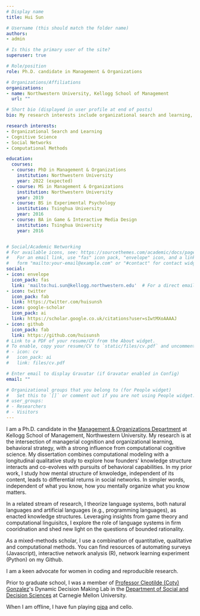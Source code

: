 ```yaml
---
# Display name
title: Hui Sun

# Username (this should match the folder name)
authors:
- admin

# Is this the primary user of the site?
superuser: true

# Role/position
role: Ph.D. candidate in Management & Organizations

# Organizations/Affiliations
organizations:
- name: Northwestern University, Kellogg School of Management
  url: ""

# Short bio (displayed in user profile at end of posts)
bio: My research interests include organizational search and learning, cognitive science, and social networks. I use a mix of qualitative data, computational modeling, and experiments.

research interests:
- Organizational Search and Learning
- Cognitive Science
- Social Networks
- Computational Methods

education:
  courses:
  - course: PhD in Management & Organizations
    institution: Northwestern University
    year: 2022 (expected)
  - course: MS in Management & Organizations
    institution: Northwestern University
    year: 2019
  - course: BS in Experimental Psychology
    institution: Tsinghua University
    year: 2016
  - course: BA in Game & Interactive Media Design
    institution: Tsinghua University
    year: 2016


# Social/Academic Networking
# For available icons, see: https://sourcethemes.com/academic/docs/page-builder/#icons
#   For an email link, use "fas" icon pack, "envelope" icon, and a link in the
#   form "mailto:your-email@example.com" or "#contact" for contact widget.
social:
- icon: envelope
  icon_pack: fas
  link: 'mailto:hui.sun@kellogg.northwestern.edu'  # For a direct email link, use "mailto:test@example.org".
- icon: twitter
  icon_pack: fab
  link: https://twitter.com/huisunsh
- icon: google-scholar
  icon_pack: ai
  link: https://scholar.google.co.uk/citations?user=sIwtMXoAAAAJ
- icon: github
  icon_pack: fab
  link: https://github.com/huisunsh
# Link to a PDF of your resume/CV from the About widget.
# To enable, copy your resume/CV to `static/files/cv.pdf` and uncomment the lines below.
# - icon: cv
#   icon_pack: ai
#   link: files/cv.pdf

# Enter email to display Gravatar (if Gravatar enabled in Config)
email: ""

# Organizational groups that you belong to (for People widget)
#   Set this to `[]` or comment out if you are not using People widget.
# user_groups:
# - Researchers
# - Visitors
---
```


I am a Ph.D. candidate in the [Management & Organizations Department](https://www.kellogg.northwestern.edu/faculty/academics/management-and-organizations.aspx) at Kellogg School of Management, Northwestern University. My research is at the intersection of managerial cognition and organizational learning, behavioral strategy, with a strong influence from computational cognitive science. My dissertation combines computational modeling with a longitudinal qualitative study to explore how founders' knowledge structure interacts and co-evolves with pursuits of behavioral capabilities. In my prior work, I study how mental structure of knwoledge, independent of its content, leads to differential returns in social networks. In simpler words, independent of what you know, how you mentally organize what you know matters.

In a related stream of research, I theorize language systems, both natural languages and artificial languages (e.g., programming languages), as enacted knowledge structures. Leveraging insights from game theory and computational linguisitcs, I explore the role of language systems in firm cooridnation and shed new light on the questions of bounded rationality. 

As a mixed-methods scholar, I use a combination of quantitative, qualitative and computational methods. You can find resources of automating surveys (Javascript), interactive network analysis (R), network learning experiment (Python) on my Github.

I am a keen advocate for women in coding and reproducible research.

Prior to graduate school, I was a member of [Professor Cleotilde (Coty) Gonzalez](https://www.cmu.edu/dietrich/sds/people/faculty/cleotilde-gonzalez.html)'s Dynamic Decision Making Lab in the [Department of Social and Decision Sciences](https://www.cmu.edu/dietrich/sds/) at Carnegie Mellon University.

When I am offline, I have fun playing [pipa](https://en.wikipedia.org/wiki/Pipa) and cello.